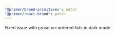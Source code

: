 ```yaml
---
'@primer/brand-primitives': patch
'@primer/react-brand': patch
---
```


Fixed issue with prose un-ordered lists in dark mode
